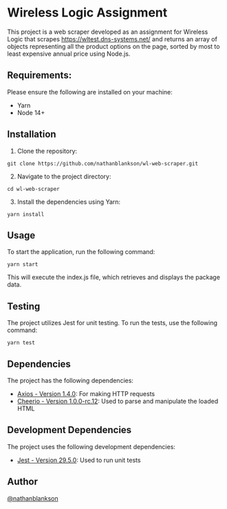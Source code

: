 # Wireless Logic Assignment

This project is a web scraper developed as an assignment for Wireless Logic that scrapes https://wltest.dns-systems.net/ and returns an array of objects representing all the product options on the page, sorted by most to least expensive annual price using Node.js.

## Requirements:

Please ensure the following are installed on your machine:
- Yarn
- Node 14+

## Installation

1. Clone the repository:
```shell
git clone https://github.com/nathanblankson/wl-web-scraper.git
```

2. Navigate to the project directory:
```shell
cd wl-web-scraper
```

3. Install the dependencies using Yarn:
```shell
yarn install
```

## Usage

To start the application, run the following command:

```shell
yarn start
```

This will execute the index.js file, which retrieves and displays the package data.

## Testing

The project utilizes Jest for unit testing. To run the tests, use the following command:

```shell
yarn test
```

## Dependencies

The project has the following dependencies:

- [Axios - Version 1.4.0](https://www.npmjs.com/package/axios): For making HTTP requests
- [Cheerio - Version 1.0.0-rc.12](https://www.npmjs.com/package/cheerio): Used to parse and manipulate the loaded HTML

## Development Dependencies

The project uses the following development dependencies:

- [Jest - Version 29.5.0](https://www.npmjs.com/package/cheerio): Used to run unit tests

## Author

[@nathanblankson](https://www.github.com/nathanblankson)
